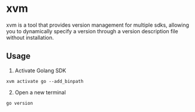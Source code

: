 # xvm
xvm is a tool that provides version management for multiple sdks, allowing you to dynamically specify a version through a version description file without installation.

## Usage

1. Activate Golang SDK

```shell
xvm activate go --add_binpath
```

2. Open a new terminal

```shell
go version
```
